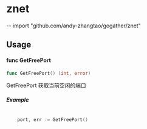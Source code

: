 # znet
--
    import "github.com/andy-zhangtao/gogather/znet"


## Usage

#### func  GetFreePort

```go
func GetFreePort() (int, error)
```
GetFreePort 获取当前空闲的端口

##### Example

```go

    port, err := GetFreePort()

```
